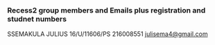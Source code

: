 ### Recess2 group members and Emails plus registration and studnet numbers
SSEMAKULA JULIUS 16/U/11606/PS 216008551 julisema4@gmail.com
